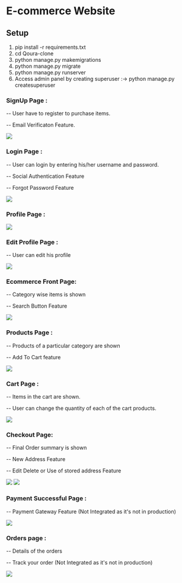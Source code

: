 # E-commerce Website 

## Setup
1. pip install -r requirements.txt
2. cd Qoura-clone
3. python manage.py makemigrations
4. python manage.py migrate
5. python manage.py runserver
6. Access admin panel by creating superuser :->  python manage.py createsuperuser

### SignUp Page :
<p>-- User have to register to purchase items.</p>
<p>-- Email Verificaton Feature.</p>
<img src="/image_readme/register.png">

### Login Page :
<p>-- User can login by entering his/her username and password.</p>
<p>-- Social Authentication Feature</p>
<p>-- Forgot Password Feature </p>
<img src="/image_readme/login.png">

### Profile Page :
<img src="/image_readme/profile.png">

### Edit Profile Page :
<p>-- User can edit his profile</p>
<img src="/image_readme/edit profile.png">

### Ecommerce Front Page:
<p>-- Category wise items is shown</p>
<p>-- Search Button Feature</p>
<img src="/image_readme/store.png">

### Products Page :
<p>-- Products of a particular category are shown</p>
<p>-- Add To Cart feature</p>
<img src="/image_readme/items.png">

### Cart Page :
<p>-- Items in the cart are shown.</p>
<p>-- User can change the quantity of each of the cart products.</p>
<img src="/image_readme/cart.png">

### Checkout Page:
<p>-- Final Order summary is shown</p>
<p>-- New Address Feature</p>
<p>-- Edit Delete or Use of stored address Feature</p>
<img src="/image_readme/checkout.png">
<img src="/image_readme/address.png">

### Payment Successful Page :
<p>-- Payment Gateway Feature (Not Integrated as it's not in production)</p>
<img src="/image_readme/payment.png">

### Orders page :
<p>-- Details of the orders</p>
<p>-- Track your order (Not Integrated as it's not in production)</p>
<img src="/image_readme/orders.png">
